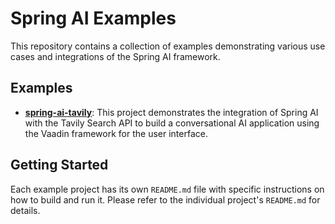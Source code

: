 # Spring AI Examples

This repository contains a collection of examples demonstrating various use cases and integrations of the Spring AI framework.

## Examples

*   [**spring-ai-tavily**](spring-ai-tavily/README.md): This project demonstrates the integration of Spring AI with the Tavily Search API to build a conversational AI application using the Vaadin framework for the user interface.

## Getting Started

Each example project has its own `README.md` file with specific instructions on how to build and run it. Please refer to the individual project's `README.md` for details.
